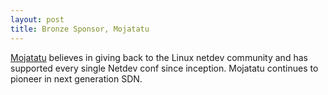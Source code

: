 ```yaml
---
layout: post
title: Bronze Sponsor, Mojatatu
---
```


[Mojatatu](http://www.mojatatu.info/mojatatu) believes in giving back to the Linux netdev community and has supported every single Netdev conf since inception. Mojatatu continues to pioneer in next generation SDN.
